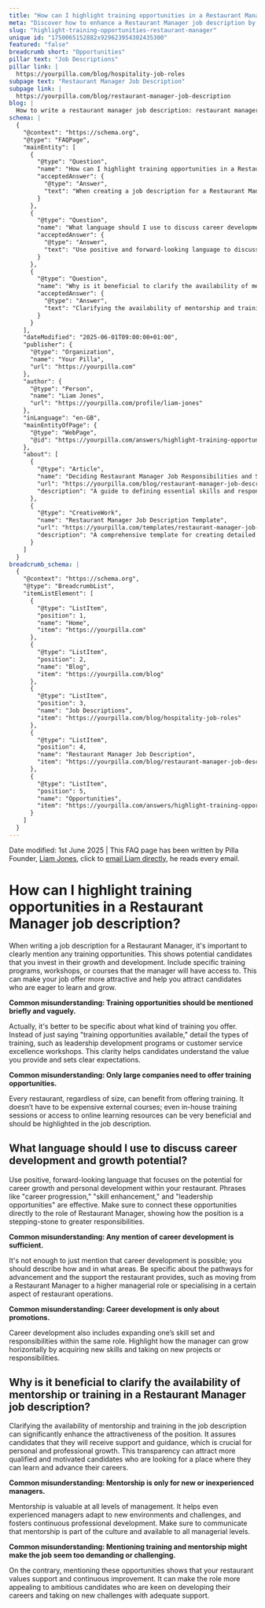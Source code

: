 ```yaml
---
title: "How can I highlight training opportunities in a Restaurant Manager job description?"
meta: "Discover how to enhance a Restaurant Manager job description by clearly detailing training and career development opportunities to attract skilled candidates."
slug: "highlight-training-opportunities-restaurant-manager"
unique id: "1750065152882x929623954302435300"
featured: "false"
breadcrumb short: "Opportunities"
pillar text: "Job Descriptions"
pillar link: |
  https://yourpilla.com/blog/hospitality-job-roles
subpage text: "Restaurant Manager Job Description"
subpage link: |
  https://yourpilla.com/blog/restaurant-manager-job-description
blog: |
  How to write a restaurant manager job description: restaurant manager job description template included.
schema: |
  {
    "@context": "https://schema.org",
    "@type": "FAQPage",
    "mainEntity": [
      {
        "@type": "Question",
        "name": "How can I highlight training opportunities in a Restaurant Manager job description?",
        "acceptedAnswer": {
          "@type": "Answer",
          "text": "When creating a job description for a Restaurant Manager, clearly describe any training opportunities. Specify training programs, workshops, or courses available to the manager. Being specific about such opportunities not only makes the job more attractive but also shows your investment in the professional growth of potential candidates."
        }
      },
      {
        "@type": "Question",
        "name": "What language should I use to discuss career development and growth potential?",
        "acceptedAnswer": {
          "@type": "Answer",
          "text": "Use positive and forward-looking language to discuss career development and growth potential for a Restaurant Manager. Include phrases like 'career progression,' 'skill enhancement,' and 'leadership opportunities.' Be specific about the pathways for advancement and the support available, like moving to higher managerial roles or specialising in certain operational aspects."
        }
      },
      {
        "@type": "Question",
        "name": "Why is it beneficial to clarify the availability of mentorship or training in a Restaurant Manager job description?",
        "acceptedAnswer": {
          "@type": "Answer",
          "text": "Clarifying the availability of mentorship and training in the job description enhances the appeal of the position. It assures candidates of available support and guidance, crucial for personal and professional growth. This attracts qualified and motivated candidates who seek a supportive environment for career advancement."
        }
      }
    ],
    "dateModified": "2025-06-01T09:00:00+01:00",
    "publisher": {
      "@type": "Organization",
      "name": "Your Pilla",
      "url": "https://yourpilla.com"
    },
    "author": {
      "@type": "Person",
      "name": "Liam Jones",
      "url": "https://yourpilla.com/profile/liam-jones"
    },
    "inLanguage": "en-GB",
    "mainEntityOfPage": {
      "@type": "WebPage",
      "@id": "https://yourpilla.com/answers/highlight-training-opportunities-restaurant-manager"
    },
    "about": [
      {
        "@type": "Article",
        "name": "Deciding Restaurant Manager Job Responsibilities and Skills",
        "url": "https://yourpilla.com/blog/restaurant-manager-job-description",
        "description": "A guide to defining essential skills and responsibilities for a Restaurant Manager to ensure effective job performance."
      },
      {
        "@type": "CreativeWork",
        "name": "Restaurant Manager Job Description Template",
        "url": "https://yourpilla.com/templates/restaurant-manager-job-description",
        "description": "A comprehensive template for creating detailed and effective restaurant manager job descriptions."
      }
    ]
  }
breadcrumb_schema: |
  {
    "@context": "https://schema.org",
    "@type": "BreadcrumbList",
    "itemListElement": [
      {
        "@type": "ListItem",
        "position": 1,
        "name": "Home",
        "item": "https://yourpilla.com"
      },
      {
        "@type": "ListItem",
        "position": 2,
        "name": "Blog",
        "item": "https://yourpilla.com/blog"
      },
      {
        "@type": "ListItem",
        "position": 3,
        "name": "Job Descriptions",
        "item": "https://yourpilla.com/blog/hospitality-job-roles"
      },
      {
        "@type": "ListItem",
        "position": 4,
        "name": "Restaurant Manager Job Description",
        "item": "https://yourpilla.com/blog/restaurant-manager-job-description"
      },
      {
        "@type": "ListItem",
        "position": 5,
        "name": "Opportunities",
        "item": "https://yourpilla.com/answers/highlight-training-opportunities-restaurant-manager"
      }
    ]
  }
---
```


Date modified: 1st June 2025 | This FAQ page has been written by Pilla Founder, [Liam Jones](https://yourpilla.com/profile/liam-jones), click to [email Liam directly](https://mailto:liam@yourpilla.com), he reads every email.

# How can I highlight training opportunities in a Restaurant Manager job description?

When writing a job description for a Restaurant Manager, it's important to clearly mention any training opportunities. This shows potential candidates that you invest in their growth and development. Include specific training programs, workshops, or courses that the manager will have access to. This can make your job offer more attractive and help you attract candidates who are eager to learn and grow.

**Common misunderstanding: Training opportunities should be mentioned briefly and vaguely.**

Actually, it's better to be specific about what kind of training you offer. Instead of just saying "training opportunities available," detail the types of training, such as leadership development programs or customer service excellence workshops. This clarity helps candidates understand the value you provide and sets clear expectations.

**Common misunderstanding: Only large companies need to offer training opportunities.**

Every restaurant, regardless of size, can benefit from offering training. It doesn’t have to be expensive external courses; even in-house training sessions or access to online learning resources can be very beneficial and should be highlighted in the job description.

## What language should I use to discuss career development and growth potential?

Use positive, forward-looking language that focuses on the potential for career growth and personal development within your restaurant. Phrases like "career progression," "skill enhancement," and "leadership opportunities" are effective. Make sure to connect these opportunities directly to the role of Restaurant Manager, showing how the position is a stepping-stone to greater responsibilities.

**Common misunderstanding: Any mention of career development is sufficient.**

It's not enough to just mention that career development is possible; you should describe how and in what areas. Be specific about the pathways for advancement and the support the restaurant provides, such as moving from a Restaurant Manager to a higher managerial role or specialising in a certain aspect of restaurant operations.

**Common misunderstanding: Career development is only about promotions.**

Career development also includes expanding one’s skill set and responsibilities within the same role. Highlight how the manager can grow horizontally by acquiring new skills and taking on new projects or responsibilities.

## Why is it beneficial to clarify the availability of mentorship or training in a Restaurant Manager job description?

Clarifying the availability of mentorship and training in the job description can significantly enhance the attractiveness of the position. It assures candidates that they will receive support and guidance, which is crucial for personal and professional growth. This transparency can attract more qualified and motivated candidates who are looking for a place where they can learn and advance their careers.

**Common misunderstanding: Mentorship is only for new or inexperienced managers.**

Mentorship is valuable at all levels of management. It helps even experienced managers adapt to new environments and challenges, and fosters continuous professional development. Make sure to communicate that mentorship is part of the culture and available to all managerial levels.

**Common misunderstanding: Mentioning training and mentorship might make the job seem too demanding or challenging.**

On the contrary, mentioning these opportunities shows that your restaurant values support and continuous improvement. It can make the role more appealing to ambitious candidates who are keen on developing their careers and taking on new challenges with adequate support.